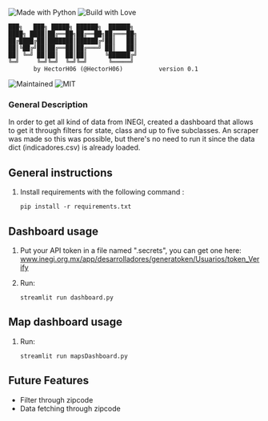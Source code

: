 ![Made with Python](https://forthebadge.com/images/badges/made-with-python.svg)
![Build with Love](http://ForTheBadge.com/images/badges/built-with-love.svg)

```ascii
███╗   ███╗ █████╗ ██████╗  ██████╗ 
████╗ ████║██╔══██╗██╔══██╗██╔═══██╗
██╔████╔██║███████║██████╔╝██║   ██║
██║╚██╔╝██║██╔══██║██╔═══╝ ██║   ██║
██║ ╚═╝ ██║██║  ██║██║     ╚██████╔╝
╚═╝     ╚═╝╚═╝  ╚═╝╚═╝      ╚═════╝ 
       by HectorH06 (@HectorH06)          version 0.1
```

![Maintained](https://img.shields.io/badge/Maintained%3F-yes-green.svg?style=for-the-badge)
![MIT](https://img.shields.io/badge/License-MIT-blue.svg?style=for-the-badge)

### General Description
In order to get all kind of data from INEGI, created a dashboard that allows to get it through filters for state, class and up to five subclasses. An scraper was made so this was possible, but there's no need to run it since the data dict (indicadores.csv) is already loaded.

## General instructions

1. Install requirements with the following command :

   `pip install -r requirements.txt`

## Dashboard usage

1. Put your API token in a file named ".secrets", you can get one here: www.inegi.org.mx/app/desarrolladores/generatoken/Usuarios/token_Verify

2. Run:

    `streamlit run dashboard.py`

## Map dashboard usage

1. Run:

    `streamlit run mapsDashboard.py`

## Future Features

- Filter through zipcode
- Data fetching through zipcode